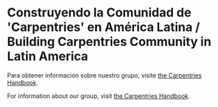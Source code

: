 # Construyendo la Comunidad de 'Carpentries' en América Latina / Building Carpentries Community in Latin America 

Para obtener información sobre nuestro grupo, visite [the Carpentries Handbook](http://docs.carpentries.org/topic_folders/regional_communities/carpentries_en_latinoamerica.html).

For information about our group, visit [the Carpentries Handbook](http://docs.carpentries.org/topic_folders/regional_communities/carpentries_en_latinoamerica.html).


